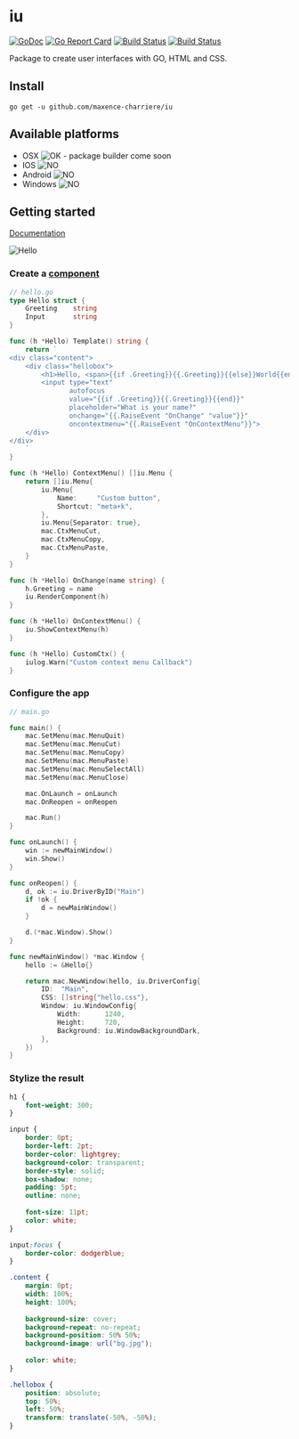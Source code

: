 # iu
[![GoDoc](https://godoc.org/github.com/maxence-charriere/iu?status.svg)](https://godoc.org/github.com/maxence-charriere/iu) [![Go Report Card](https://goreportcard.com/badge/github.com/maxence-charriere/iu)](https://goreportcard.com/report/github.com/maxence-charriere/iu) [![Build Status](https://travis-ci.org/maxence-charriere/iu.svg?branch=master)](https://travis-ci.org/maxence-charriere/iu) [![Build Status](https://travis-ci.org/maxence-charriere/iu.svg?branch=master)](https://travis-ci.org/maxence-charriere/iu)

Package to create user interfaces with GO, HTML and CSS.

## Install
```
go get -u github.com/maxence-charriere/iu
```

## Available platforms
- OSX
![OK](https://upload.wikimedia.org/wikipedia/commons/thumb/8/80/Symbol_OK.svg/16px-Symbol_OK.svg.png) - package builder come soon
- IOS
![NO](https://upload.wikimedia.org/wikipedia/commons/thumb/c/c4/No_icon_red.svg/16px-No_icon_red.svg.png)
- Android
![NO](https://upload.wikimedia.org/wikipedia/commons/thumb/c/c4/No_icon_red.svg/16px-No_icon_red.svg.png)
- Windows
![NO](https://upload.wikimedia.org/wikipedia/commons/thumb/c/c4/No_icon_red.svg/16px-No_icon_red.svg.png)

## Getting started
[Documentation](https://godoc.org/github.com/maxence-charriere/iu)

![Hello](https://www.dropbox.com/s/kagdq53o2j7ttr0/Screen%20Shot%202016-03-28%20at%2018.11.51.png?raw=1)

### Create a [component](https://github.com/maxence-charriere/iu/blob/master/component.go)
```go
// hello.go
type Hello struct {
	Greeting    string
	Input       string
}

func (h *Hello) Template() string {
	return `
<div class="content">
    <div class="hellobox">
        <h1>Hello, <span>{{if .Greeting}}{{.Greeting}}{{else}}World{{end}}</span></h1>
        <input type="text" 
               autofocus 
               value="{{if .Greeting}}{{.Greeting}}{{end}}" 
               placeholder="What is your name?" 
               onchange="{{.RaiseEvent "OnChange" "value"}}"
               oncontextmenu="{{.RaiseEvent "OnContextMenu"}}">
    </div>
</div>
    `
}

func (h *Hello) ContextMenu() []iu.Menu {
	return []iu.Menu{
		iu.Menu{
			Name:     "Custom button",
			Shortcut: "meta+k",
		},
		iu.Menu{Separator: true},
		mac.CtxMenuCut,
		mac.CtxMenuCopy,
		mac.CtxMenuPaste,
	}
}

func (h *Hello) OnChange(name string) {
	h.Greeting = name
	iu.RenderComponent(h)
}

func (h *Hello) OnContextMenu() {
	iu.ShowContextMenu(h)
}

func (h *Hello) CustomCtx() {
	iulog.Warn("Custom context menu Callback")
}

```

### Configure the app
```go
// main.go

func main() {
	mac.SetMenu(mac.MenuQuit)
	mac.SetMenu(mac.MenuCut)
	mac.SetMenu(mac.MenuCopy)
	mac.SetMenu(mac.MenuPaste)
	mac.SetMenu(mac.MenuSelectAll)
	mac.SetMenu(mac.MenuClose)

	mac.OnLaunch = onLaunch
	mac.OnReopen = onReopen

	mac.Run()
}

func onLaunch() {
	win := newMainWindow()
	win.Show()
}

func onReopen() {
	d, ok := iu.DriverByID("Main")
	if !ok {
		d = newMainWindow()
	}

	d.(*mac.Window).Show()
}

func newMainWindow() *mac.Window {
	hello := &Hello{}

	return mac.NewWindow(hello, iu.DriverConfig{
		ID:  "Main",
		CSS: []string{"hello.css"},
		Window: iu.WindowConfig{
			Width:      1240,
			Height:     720,
			Background: iu.WindowBackgroundDark,
		},
	})
}

```

### Stylize the result
```css
h1 {
    font-weight: 300;
}

input {
    border: 0pt;
    border-left: 2pt;
    border-color: lightgrey;
    background-color: transparent;
    border-style: solid;
    box-shadow: none;
    padding: 5pt;
    outline: none;
    
    font-size: 11pt;
    color: white;    
}

input:focus {
    border-color: dodgerblue;
}

.content {
    margin: 0pt;
    width: 100%;
    height: 100%;
    
    background-size: cover;
    background-repeat: no-repeat;
    background-position: 50% 50%;
    background-image: url("bg.jpg");
    
    color: white;
}

.hellobox {
    position: absolute;
    top: 50%;
    left: 50%;
    transform: translate(-50%, -50%);
}
```
